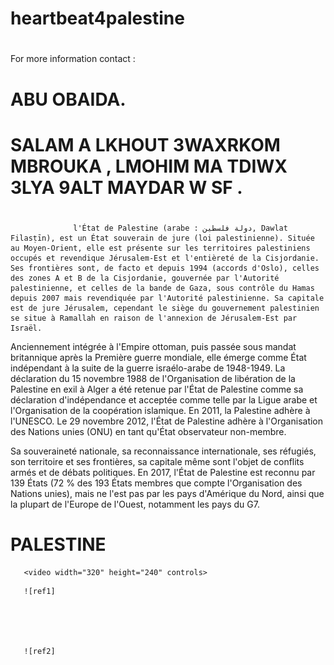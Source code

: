 # heartbeat4palestine
# 
# 

For more information contact :
#                                       ABU OBAIDA.
# 
# 
# 
#          SALAM A LKHOUT 3WAXRKOM MBROUKA , LMOHIM MA TDIWX 3LYA 9ALT MAYDAR W SF .
# 
# 





                  l'État de Palestine (arabe : دولة فلسطين, Dawlat Filasṭīn), est un État souverain de jure (loi palestinienne). Située au Moyen-Orient, elle est présente sur les territoires palestiniens occupés et revendique Jérusalem-Est et l'entièreté de la Cisjordanie. Ses frontières sont, de facto et depuis 1994 (accords d'Oslo), celles des zones A et B de la Cisjordanie, gouvernée par l'Autorité palestinienne, et celles de la bande de Gaza, sous contrôle du Hamas depuis 2007 mais revendiquée par l'Autorité palestinienne. Sa capitale est de jure Jérusalem, cependant le siège du gouvernement palestinien se situe à Ramallah en raison de l'annexion de Jérusalem-Est par Israël.

Anciennement intégrée à l'Empire ottoman, puis passée sous mandat britannique après la Première guerre mondiale, elle émerge comme État indépendant à la suite de la guerre israélo-arabe de 1948-1949. La déclaration du 15 novembre 1988 de l'Organisation de libération de la Palestine en exil à Alger a été retenue par l'État de Palestine comme sa déclaration d'indépendance et acceptée comme telle par la Ligue arabe et l'Organisation de la coopération islamique. En 2011, la Palestine adhère à l'UNESCO. Le 29 novembre 2012, l'État de Palestine adhère à l'Organisation des Nations unies (ONU) en tant qu'État observateur non-membre.

Sa souveraineté nationale, sa reconnaissance internationale, ses réfugiés, son territoire et ses frontières, sa capitale même sont l'objet de conflits armés et de débats politiques. En 2017, l'État de Palestine est reconnu par 139 États (72 % des 193 États membres que compte l'Organisation des Nations unies), mais ne l'est pas par les pays d'Amérique du Nord, ainsi que la plupart de l'Europe de l'Ouest, notamment les pays du G7. 
﻿
# 




#                                                   PALESTINE





       <video width="320" height="240" controls>
  <source src="VID-20240320-WA0099.mov" type="video/mp4">
</video>

                               
       ![ref1]





       ![ref2]


[ref1]: Flag_of_Palestine.svg.png
[ref2]: Coat_of_arms_of_Palestine.svg.png

